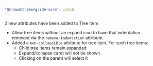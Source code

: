 ```yaml
---
'@crowdstrike/glide-core': patch
---
```


2 new attributes have been added to Tree Item:

- Allow tree items without an expand icon to have that indentation removed via the `remove-indentation` attribute.
- Added a `non-collapsible` attribute for tree item. For such tree items:
  - Child tree items remain expanded
  - Expand/collapse caret will not be shown
  - Clicking on the parent will select it
